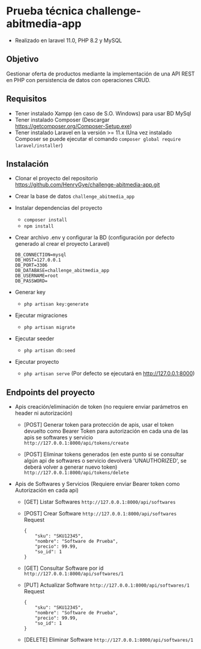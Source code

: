 # Prueba técnica challenge-abitmedia-app
* Realizado en laravel 11.0, PHP 8.2 y MySQL

## Objetivo

Gestionar oferta de productos mediante la implementación de una API REST en PHP con persistencia de datos con operaciones CRUD.

## Requisitos

* Tener instalado Xampp (en caso de S.O. Windows) para usar BD MySql
* Tener instalado Composer (Descargar https://getcomposer.org/Composer-Setup.exe)
* Tener instalado Laravel en la versión >= 11.x (Una vez instalado Composer se puede ejecutar el comando `composer global require laravel/installer`)

## Instalación
* Clonar el proyecto del repositorio https://github.com/HenryGye/challenge-abitmedia-app.git

* Crear la base de datos `challenge_abitmedia_app`

* Instalar dependencias del proyecto
  - `composer install`
  - `npm install`

* Crear archivo .env y configurar la BD (configuración por defecto generado al crear el proyecto Laravel)

    ```
    DB_CONNECTION=mysql
    DB_HOST=127.0.0.1
    DB_PORT=3306
    DB_DATABASE=challenge_abitmedia_app
    DB_USERNAME=root
    DB_PASSWORD=
    ```

* Generar key
  - `php artisan key:generate`

* Ejecutar migraciones
  - `php artisan migrate`

* Ejecutar seeder
  - `php artisan db:seed`

* Ejecutar proyecto
  - `php artisan serve` (Por defecto se ejecutará en http://127.0.0.1:8000)

## Endpoints del proyecto

- Apis creación/eliminación de token (no requiere enviar parámetros en header ni autorización)

  - [POST] Generar token para protección de apis, usar el token devuelto como Bearer Token para autorización en cada una de las apis se softwares y servicio
    `http://127.0.0.1:8000/api/tokens/create`
  
  - [POST] Eliminar tokens generados (en este punto si se consultar algún api de softwares o servicio devolverá 'UNAUTHORIZED', se deberá volver a generar nuevo token)
    `http://127.0.0.1:8000/api/tokens/delete`

- Apis de Softwares y Servicios (Requiere enviar Bearer token como Autorización en cada api)
  - [GET] Listar Softwares
    `http://127.0.0.1:8000/api/softwares`

  - [POST] Crear Software
    `http://127.0.0.1:8000/api/softwares`
    Request 
    ```
    {
        "sku": "SKU12345",
        "nombre": "Software de Prueba",
        "precio": 99.99,
        "so_id": 1
    }
    ```

  - [GET] Consultar Software por id
    `http://127.0.0.1:8000/api/softwares/1`

  - [PUT] Actualizar Software
    `http://127.0.0.1:8000/api/softwares/1`
    Request 
    ```
    {
        "sku": "SKU12345",
        "nombre": "Software de Prueba",
        "precio": 99.99,
        "so_id": 1
    }
    ```

  - [DELETE] Eliminar Software
    `http://127.0.0.1:8000/api/softwares/1`
    